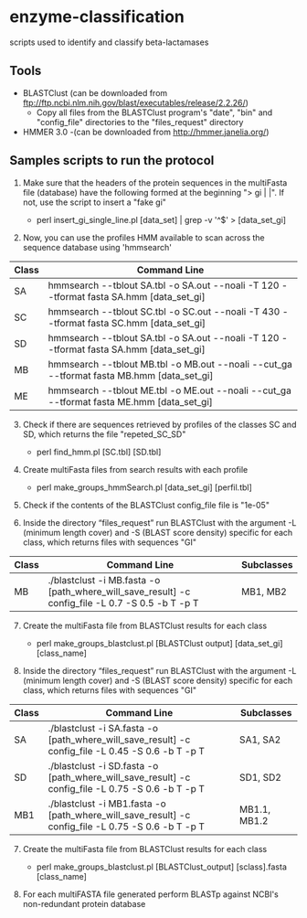 # enzyme-classification
scripts used to identify and classify beta-lactamases

## Tools

- BLASTClust  (can be downloaded from ftp://ftp.ncbi.nlm.nih.gov/blast/executables/release/2.2.26/)
	- Copy all files from the BLASTClust program's "date", "bin" and "config_file" directories to the "files_request" directory
- HMMER 3.0 -(can be downloaded from http://hmmer.janelia.org/)

## Samples scripts to run the protocol

1. Make sure that the headers of the protein sequences in the multiFasta file (database) have the following formed at the beginning "> gi | <NUMBER> |". If not, use the script to insert a "fake gi"
	
   - perl insert_gi_single_line.pl [data_set] | grep -v  '^$' > [data_set_gi]
   

2. Now, you can use the profiles HMM available to scan across the sequence database using 'hmmsearch'

| Class  | Command Line |
| ------------- | ------------- |
| SA | hmmsearch --tblout SA.tbl -o SA.out --noali -T 120 --tformat fasta SA.hmm [data_set_gi]  |
| SC | hmmsearch --tblout SC.tbl -o SC.out --noali -T 430 --tformat fasta SC.hmm [data_set_gi]  |
| SD | hmmsearch --tblout SA.tbl -o SA.out --noali -T 120 --tformat fasta SA.hmm [data_set_gi]  |
| MB | hmmsearch --tblout MB.tbl -o MB.out --noali --cut_ga --tformat fasta MB.hmm [data_set_gi] |
| ME | hmmsearch --tblout ME.tbl -o ME.out --noali --cut_ga --tformat fasta ME.hmm [data_set_gi] |


3. Check if there are sequences retrieved by profiles of the classes SC and SD, which returns the file "repeted_SC_SD"

   - perl find_hmm.pl [SC.tbl] [SD.tbl] 

4. Create multiFasta files from search results with each profile

   - perl make_groups_hmmSearch.pl [data_set_gi] [perfil.tbl]

5. Check if the contents of the BLASTClust config_file file is "1e-05"

6. Inside the directory “files_request” run BLASTClust with the argument -L (minimum length cover) and -S (BLAST score density) specific for each class, which returns files with sequences "GI"

| Class  | Command Line | Subclasses |
| --------- | --------- | --------- |
| MB | ./blastclust -i MB.fasta -o [path_where_will_save_result] -c config_file -L 0.7 -S 0.5 -b T -p T  | MB1, MB2


7. Create the multiFasta file from BLASTClust results for each class

   - perl make_groups_blastclust.pl [BLASTClust output] [data_set_gi] [class_name]

8. Inside the directory “files_request” run BLASTClust with the argument -L (minimum length cover) and -S (BLAST score density) specific for each class, which returns files with sequences "GI"

| Class  | Command Line | Subclasses |
| --------- | --------- | --------- |
| SA | ./blastclust -i SA.fasta -o [path_where_will_save_result] -c config_file -L 0.45 -S 0.6 -b T -p T  | SA1, SA2
| SD | ./blastclust -i SD.fasta -o [path_where_will_save_result] -c config_file -L 0.75 -S 0.6 -b T -p T | SD1, SD2
| MB1 | ./blastclust -i MB1.fasta -o [path_where_will_save_result] -c config_file -L 0.75 -S 0.6 -b T -p T | MB1.1, MB1.2


7. Create the multiFasta file from BLASTClust results for each class

   - perl make_groups_blastclust.pl [BLASTClust_output] [sclass].fasta [class_name]
   
8. For each multiFASTA file generated perform BLASTp against NCBI's non-redundant protein database
